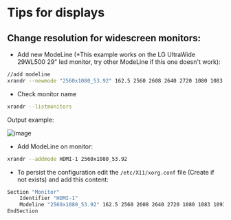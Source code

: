# Tips for displays

## Change resolution for widescreen monitors:

- Add new ModeLine (*This example works on the LG UltraWide 29WL500 29" led monitor, try other ModeLine if this one doesn't work):
```bash
//add modeline
xrandr --newmode "2560x1080_53.92" 162.5 2560 2608 2640 2720 1080 1083 1093 1108 +HSync -VSync
```
- Check monitor name
```bash
xrandr --listmonitors
```

Output example:

![image](https://github.com/cjatoba/linux-essentials/assets/52887959/4acfc501-8110-44c2-a236-0e6ed3b026a1)

- Add ModeLine on monitor:
```bash
xrandr --addmode HDMI-1 2560x1080_53.92
```

- To persist the configuration edit the `/etc/X11/xorg.conf` file (Create if not exists) and add this content:
```bash
Section "Monitor"
	Identifier "HDMI-1"
	Modeline "2560x1080_53.92" 162.5 2560 2608 2640 2720 1080 1083 1093 1108 +HSync -VSync
EndSection
```
